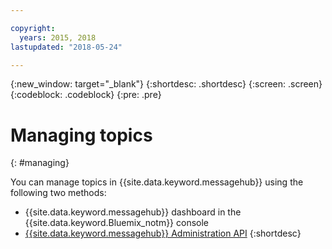 ```yaml
---

copyright:
  years: 2015, 2018
lastupdated: "2018-05-24"

---
```


{:new_window: target="_blank"}
{:shortdesc: .shortdesc}
{:screen: .screen}
{:codeblock: .codeblock}
{:pre: .pre}

# Managing topics
{: #managing}

You can manage topics in {{site.data.keyword.messagehub}} using
the following two methods:

* {{site.data.keyword.messagehub}} dashboard in the {{site.data.keyword.Bluemix_notm}} console
* [{{site.data.keyword.messagehub}} Administration API](/docs/services/MessageHub/messagehub037.html)
{:shortdesc}

<!-- 07/06/18 - Karen: removing until a newer version available
For a video that demonstrates how you can use the {{site.data.keyword.messagehub}} dashboard in the {{site.data.keyword.Bluemix_notm}} console, see [{{site.data.keyword.IBM_notm}} {{site.data.keyword.messagehub}} - User Interface ![External link icon](../../icons/launch-glyph.svg "External link icon")](https://www.youtube.com/watch?v=lZulxqv_rHc){:new_window}.
-->
